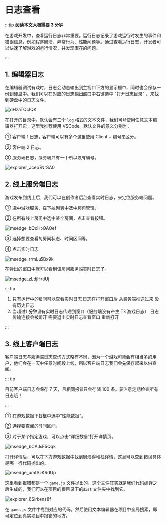 # 日志查看

:::tip **阅读本文大概需要 3 分钟**

在游戏开发中，查看运行日志非常重要。运行日志记录了游戏运行时发生的事件和错误信息，例如程序崩溃、异常行为、性能问题等。通过查看运行日志，开发者可以快速了解游戏的运行情况，并发现潜在的问题。

:::

## 1. 编辑器日志

在编辑器调试有戏时，日志会动态输出到主视口下方的显示框中，同时也会保存一份到硬盘中。我们可以在对应的日志输出窗口中右键选中 "打开日志目录" ，来找到硬盘中的日志文件。

![dHzaTQcIQK](https://arkimg.ark.online/dHzaTQcIQK.webp)

在打开的目录中，默认会有三个 `log` 格式的文本文件，我们可以使用任意文本编辑器打开它，这里我推荐使用 VSCode。默认文件的意义分别为：

① 客户端 1 日志，客户端可以有多个这里使用 Client + 编号来区分。

② 客户端 2 日志。

③ 服务端日志，服务端只有一个所以没有编号。

![explorer_Jcep7NrSA0](https://arkimg.ark.online/explorer_Jcep7NrSA0.webp)

## 2. 线上服务端日志

游戏发布到线上后，我们可以在创作者后台查看实时日志，来定位服务端问题。

① 选中游戏服务，在下拉列表中选中房间管理。

② 在所有线上房间中选中某个房间，点击查看按钮。

![msedge_bQcHpQAOef](https://arkimg.ark.online/msedge_bQcHpQAOef.webp)

③ 选择想要查看的房间状态、时间区间等。

④ 点击实时日志

![msedge_rrmLu5Bx9k](https://arkimg.ark.online/msedge_rrmLu5Bx9k.webp)

在弹出的窗口中就可以看到该房间服务端实时日志了。

![msedge_zLdjHktiUj](https://arkimg.ark.online/msedge_zLdjHktiUj.webp)

::: tip

1. 只有运行中的房间可以查看实时日志 日志在打开窗口后 从服务端推送过来 没有历史日志
2. 当超过**1 分钟**没有实时日志传递到窗口（服务端没有产生 TS 游戏日志） 日志传输连接会被断开 需要退出实时日志查看窗口 重新打开

:::

## 3. 线上客户端日志

客户端日志与服务端日志查询方式略有不同，因为一个游戏可能会有相当多的用户，他们会在一天中任意时间段上线，所以客户端日志我们会先保存起来以供查阅。

::: tip

目前客户端日志会保存 7 天，且相同报错只会存储 100 条。要注意定期检查所有日志哦！

:::

① 在游戏数据下拉框中选中“性能数据”。

② 选择要查阅的时间区间。

③ 对于某个指定游戏，可以点击“详细数据”打开详情页。

![msedge_bCAJcE5Qqk](https://arkimg.ark.online/msedge_bCAJcE5Qqk.webp)

打开详情后，可以在下方游戏数据中找到崩溃得堆栈详情，这里可以查到错误具体是哪一行代码抛出的。

![msedge_umfSpKRdUp](https://arkimg.ark.online/msedge_umfSpKRdUp.webp)

这里看到报错都是一个 `game.js` 文件抛出的，这个文件其实就是我们代码编译之后生成的，我们可以在项目的根目录下的`dist` 文件夹中找到它。

![explorer_6Sirbens8f](https://arkimg.ark.online/explorer_6Sirbens8f.webp)

在  `game.js` 文件中找到对应的代码，然后使用文本编辑器在项目中全局搜索，即可定位到真实项目中报错的地方。